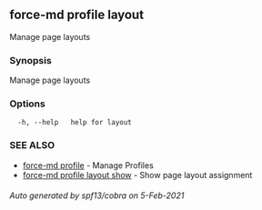 ## force-md profile layout

Manage page layouts

### Synopsis

Manage page layouts

### Options

```
  -h, --help   help for layout
```

### SEE ALSO

* [force-md profile](force-md_profile.md)	 - Manage Profiles
* [force-md profile layout show](force-md_profile_layout_show.md)	 - Show page layout assignment

###### Auto generated by spf13/cobra on 5-Feb-2021

